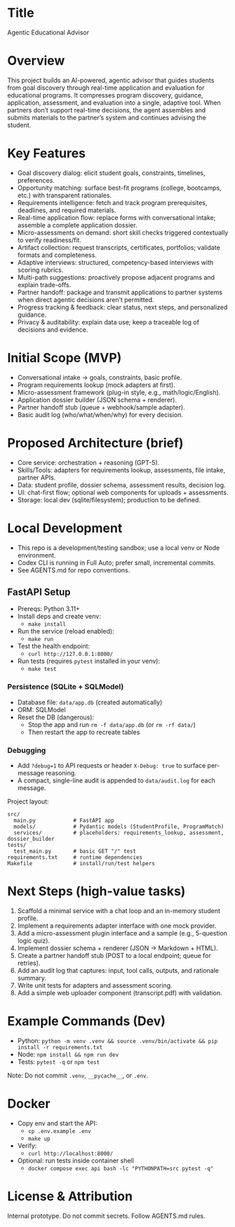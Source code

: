 # Title
Agentic Educational Advisor

# Overview
This project builds an AI-powered, agentic advisor that guides students from goal discovery through real-time application and evaluation for educational programs. It compresses program discovery, guidance, application, assessment, and evaluation into a single, adaptive tool. When partners don’t support real-time decisions, the agent assembles and submits materials to the partner’s system and continues advising the student.

# Key Features
- Goal discovery dialog: elicit student goals, constraints, timelines, preferences.
- Opportunity matching: surface best-fit programs (college, bootcamps, etc.) with transparent rationales.
- Requirements intelligence: fetch and track program prerequisites, deadlines, and required materials.
- Real-time application flow: replace forms with conversational intake; assemble a complete application dossier.
- Micro-assessments on demand: short skill checks triggered contextually to verify readiness/fit.
- Artifact collection: request transcripts, certificates, portfolios; validate formats and completeness.
- Adaptive interviews: structured, competency-based interviews with scoring rubrics.
- Multi-path suggestions: proactively propose adjacent programs and explain trade-offs.
- Partner handoff: package and transmit applications to partner systems when direct agentic decisions aren’t permitted.
- Progress tracking & feedback: clear status, next steps, and personalized guidance.
- Privacy & auditability: explain data use; keep a traceable log of decisions and evidence.

# Initial Scope (MVP)
- Conversational intake → goals, constraints, basic profile.
- Program requirements lookup (mock adapters at first).
- Micro-assessment framework (plug-in style, e.g., math/logic/English).
- Application dossier builder (JSON schema + renderer).
- Partner handoff stub (queue + webhook/sample adapter).
- Basic audit log (who/what/when/why) for every decision.

# Proposed Architecture (brief)
- Core service: orchestration + reasoning (GPT-5).
- Skills/Tools: adapters for requirements lookup, assessments, file intake, partner APIs.
- Data: student profile, dossier schema, assessment results, decision log.
- UI: chat-first flow; optional web components for uploads + assessments.
- Storage: local dev (sqlite/filesystem); production to be defined.

# Local Development
- This repo is a development/testing sandbox; use a local venv or Node environment.
- Codex CLI is running in Full Auto; prefer small, incremental commits.
- See AGENTS.md for repo conventions.

## FastAPI Setup
- Prereqs: Python 3.11+
- Install deps and create venv:
  - `make install`
- Run the service (reload enabled):
  - `make run`
- Test the health endpoint:
  - `curl http://127.0.0.1:8000/`
- Run tests (requires `pytest` installed in your venv):
  - `make test`

### Persistence (SQLite + SQLModel)
- Database file: `data/app.db` (created automatically)
- ORM: SQLModel
- Reset the DB (dangerous):
  - Stop the app and run `rm -f data/app.db` (or `rm -rf data/`)
  - Then restart the app to recreate tables

### Debugging
- Add `?debug=1` to API requests or header `X-Debug: true` to surface per-message reasoning.
- A compact, single-line audit is appended to `data/audit.log` for each message.

Project layout:

```
src/
  main.py            # FastAPI app
  models/            # Pydantic models (StudentProfile, ProgramMatch)
  services/          # placeholders: requirements_lookup, assessment, dossier_builder
tests/
  test_main.py       # basic GET "/" test
requirements.txt     # runtime dependencies
Makefile             # install/run/test helpers
```

# Next Steps (high-value tasks)
1) Scaffold a minimal service with a chat loop and an in-memory student profile.
2) Implement a requirements adapter interface with one mock provider.
3) Add a micro-assessment plugin interface and a sample (e.g., 5-question logic quiz).
4) Implement dossier schema + renderer (JSON → Markdown + HTML).
5) Create a partner handoff stub (POST to a local endpoint; queue for retries).
6) Add an audit log that captures: input, tool calls, outputs, and rationale summary.
7) Write unit tests for adapters and assessment scoring.
8) Add a simple web uploader component (transcript.pdf) with validation.

# Example Commands (Dev)
- Python: `python -m venv .venv && source .venv/bin/activate && pip install -r requirements.txt`
- Node: `npm install && npm run dev`
- Tests: `pytest -q` or `npm test`

Note: Do not commit `.venv`, `__pycache__`, or `.env`.

# Docker
- Copy env and start the API:
  - `cp .env.example .env`
  - `make up`
- Verify:
  - `curl http://localhost:8000/`
- Optional: run tests inside container shell
  - `docker compose exec api bash -lc "PYTHONPATH=src pytest -q"`

# License & Attribution
Internal prototype. Do not commit secrets. Follow AGENTS.md rules.
